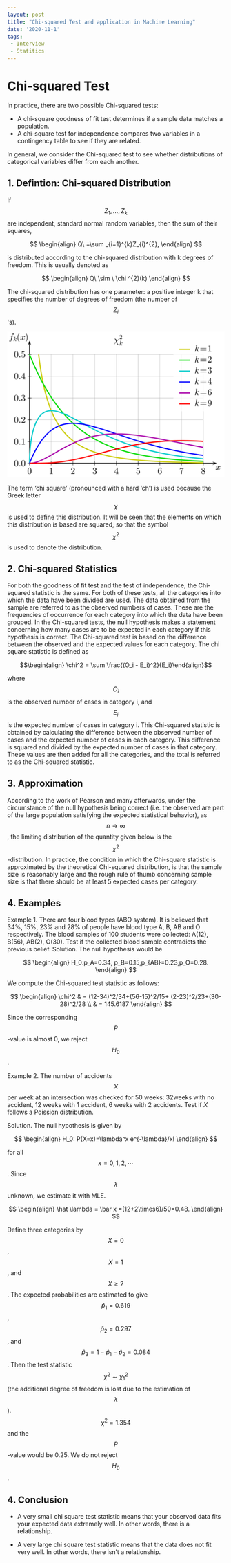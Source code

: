 ```yaml
---
layout: post
title: "Chi-squared Test and application in Machine Learning"
date: '2020-11-1'
tags:
 - Interview
 - Statitics
---
```


# Chi-squared Test

In practice, there are two possible Chi-squared tests:
* A chi-square goodness of fit test determines if a sample data matches a population. 
* A chi-square test for independence compares two variables in a contingency table to see if they are related. 

In general, we consider the Chi-squared test to see whether distributions of categorical variables differ from each another. 

## 1. Defintion: Chi-squared Distribution
If $$Z_1, ..., Z_k$$ are independent, standard normal random variables, then the sum of their squares,

$$ \begin{align} Q\ =\sum _{i=1}^{k}Z_{i}^{2}, \end{align} $$

is distributed according to the chi-squared distribution with k degrees of freedom. This is usually denoted as

$$ \begin{align}  Q\ \sim \ \chi ^{2}(k) \end{align} $$   

The chi-squared distribution has one parameter: a positive integer k that specifies the number of degrees of freedom (the number of $$Z_i$$'s). 

![chi_square](/assets/img/Chi-square_pdf.svg.png)

The term ‘chi square’ (pronounced with a hard ‘ch’) is used because the Greek letter $$\chi$$ is used to define this distribution. It will be seen that the elements on which this distribution is based are squared, so that the symbol $$\chi^2$$ is used to denote the distribution.

## 2. Chi-squared Statistics

For both the goodness of fit test and the test of independence, the Chi-squared statistic is the same. For both of these tests, all the categories into which the data have been divided are used. The data obtained from the sample are referred to as the observed numbers of cases. These are the frequencies of occurrence for each category into which the data have been grouped.  In the Chi-squared tests, the null hypothesis makes a statement concerning how many cases are to be expected in each category if this hypothesis is correct. The Chi-squared test is based on the difference between the observed and the expected values for each category. The chi square statistic is defined as

$$\begin{align} \chi^2 = \sum \frac{(O_i - E_i)^2}{E_i}\end{align}$$

where $$O_i$$ is the observed number of cases in category i, and $$ E_i$$ is the expected number of cases in category i. This Chi-squared statistic is obtained by calculating the difference between the observed number of cases and the expected number of cases in each category. This difference is squared and divided by the expected number of cases in that category.  These values are then added for all the categories, and the total is referred to as the Chi-squared statistic.

## 3. Approximation 

According to the work of Pearson and many afterwards, under the circumstance of the null hypothesis being correct (i.e. the observed are part of the large population satisfying the expected statistical behavior), as $$n \rightarrow \infty$$, the limiting distribution of the quantity given below is the $$\chi^2$$-distribution. In practice, the condition in which the Chi-square statistic is approximated by the theoretical Chi-squared distribution, is that the sample size is reasonably large and the rough rule of thumb concerning sample size is that there should be at least 5 expected cases per category.

## 4. Examples

Example 1. There are four blood types (ABO system). It is believed
that 34%, 15%, 23% and 28% of people have blood type A, B, AB and
O respectively. The blood samples of 100 students were collected:
A(12), B(56), AB(2), O(30). Test if the collected blood sample
contradicts the previous belief.
Solution.
The null hypothesis would be
 
 $$
 \begin{align} 
 H_0:p_A=0.34, p_B=0.15,p_{AB}=0.23,p_O=0.28. 
 \end{align}
 $$
 
 We compute the Chi-squared test statistic as follows:
 
$$ 
\begin{align}
\chi^2 & = (12-34)^2/34+(56-15)^2/15+
(2-23)^2/23+(30-28)^2/28 \\
& = 145.6187
\end{align}
$$

Since the corresponding $$P$$-value is almost 0, we reject $$H_0$$.

Example 2. The number of accidents $$X$$ per week at an intersection
was checked for 50 weeks: 32weeks with no accident, 12 weeks with
1 accident, 6 weeks with 2 accidents. Test if $X$ follows a
Poission distribution. 

Solution. The null hypothesis is given by 

$$
\begin{align}
H_0: P(X=x)=\lambda^x e^{-\lambda}/x!
\end{align}
$$ 

for all $$ x=0,1,2,\cdots$$. Since $$\lambda$$ unknown, we estimate it with MLE.

$$
\begin{align}
\hat \lambda = \bar x =(12+2\times6)/50=0.48.
\end{align}
$$

Define three categories by $$X=0$$ , $$X=1$$, and $$X \geq 2$$. The expected probabilities are estimated to give $$\hat p_1 =0.619$$, $$\hat p_2=0.297$$, and $$ \hat p_3 =
1-\hat p_1 -\hat p_2=0.084$$. Then the test statistic $$\chi^2 \sim
\chi^2_1$$ (the additional degree of freedom is lost due to the
estimation of $$\lambda$$). $$\chi^2=1.354$$ and the $$P$$-value would
be 0.25. We do not reject $$H_0$$.


## 4. Conclusion

* A very small chi square test statistic means that your observed data fits your expected data extremely well. In other words, there is a relationship.

* A very large chi square test statistic means that the data does not fit very well. In other words, there isn’t a relationship.

